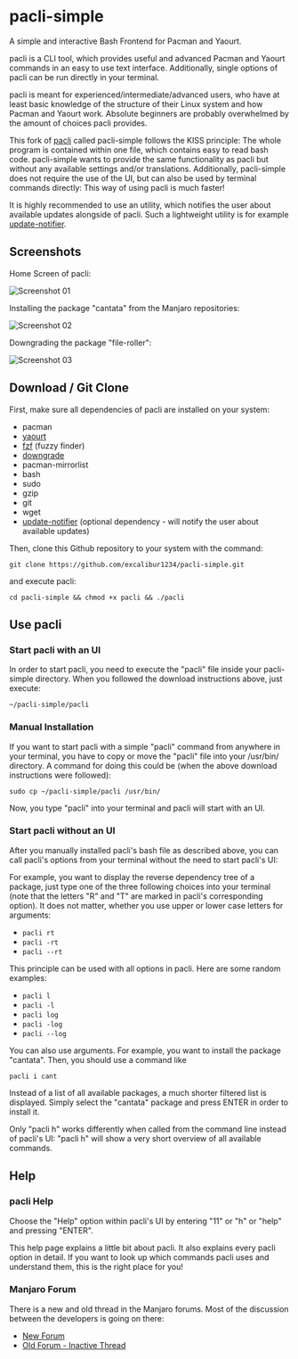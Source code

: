# pacli-simple
A simple and interactive Bash Frontend for Pacman and Yaourt.

pacli is a CLI tool, which provides useful and advanced Pacman and Yaourt commands in an easy to use text interface. Additionally, single options of pacli can be run directly in your terminal.

pacli is meant for experienced/intermediate/advanced users, who have at least basic knowledge of the structure of their Linux system and how Pacman and Yaourt work. Absolute beginners are probably overwhelmed by the amount of choices pacli provides.

This fork of [pacli](https://github.com/Manjaro-Pek/pacli) called pacli-simple follows the KISS principle: The whole program is contained within one file, which contains easy to read bash code. pacli-simple wants to provide the same functionality as pacli but without any available settings and/or translations. Additionally, pacli-simple does not require the use of the UI, but can also be used by terminal commands directly: This way of using pacli is much faster!


It is highly recommended to use an utility, which notifies the user about available updates alongside of pacli. Such a lightweight utility is for example [update-notifier](https://github.com/Chrysostomus/update-notifier).


## Screenshots

Home Screen of pacli:

![Screenshot 01](http://s31.postimg.org/sz4d2yhrf/screen.png)


Installing the package "cantata" from the Manjaro repositories:

![Screenshot 02](http://s32.postimg.org/50okof26t/pacli_simple2.gif)


Downgrading the package "file-roller":

![Screenshot 03](http://i.imgur.com/kKzqbSl.png)


## Download / Git Clone

First, make sure all dependencies of pacli are installed on your system:
- pacman
- [yaourt](https://wiki.archlinux.org/index.php/Yaourt)
- [fzf](https://aur.archlinux.org/packages/fzf/) (fuzzy finder)
- [downgrade](https://aur.archlinux.org/packages/downgrade/)
- pacman-mirrorlist
- bash
- sudo
- gzip
- git
- wget
- [update-notifier](https://github.com/Chrysostomus/update-notifier) (optional dependency - will notify the user about available updates)

Then, clone this Github repository to your system with the command:
```
git clone https://github.com/excalibur1234/pacli-simple.git
```
and execute pacli:
```
cd pacli-simple && chmod +x pacli && ./pacli
```


## Use pacli

### Start pacli with an UI
In order to start pacli, you need to execute the "pacli" file inside your pacli-simple directory. When you followed the download instructions above, just execute:
```
~/pacli-simple/pacli
```

### Manual Installation
If you want to start pacli with a simple "pacli" command from anywhere in your terminal, you have to copy or move the "pacli" file into your /usr/bin/ directory. A command for doing this could be (when the above download instructions were followed):
```
sudo cp ~/pacli-simple/pacli /usr/bin/
```
Now, you type "pacli" into your terminal and pacli will start with an UI.

### Start pacli without an UI
After you manually installed pacli's bash file as described above, you can call pacli's options from your terminal without the need to start pacli's UI:

For example, you want to display the reverse dependency tree of a package, just type one of the three following choices into your terminal (note that the letters "R" and "T" are marked in pacli's corresponding option). It does not matter, whether you use upper or lower case letters for arguments:
- `pacli rt`
- `pacli -rt`
- `pacli --rt`

This principle can be used with all options in pacli. Here are some random examples:
- `pacli l`
- `pacli -l`
- `pacli log`
- `pacli -log`
- `pacli --log`



You can also use arguments. For example, you want to install the package "cantata". Then, you should use a command like
```
pacli i cant
```
Instead of a list of all available packages, a much shorter filtered list is displayed. Simply select the "cantata" package and press ENTER in order to install it.

Only "pacli h" works differently when called from the command line instead of pacli's UI: "pacli h" will show a very short overview of all available commands.


## Help

### pacli Help
Choose the "Help" option within pacli's UI by entering "11" or "h" or "help" and pressing "ENTER". 

This help page explains a little bit about pacli. It also explains every pacli option in detail. If you want to look up which commands pacli uses and understand them, this is the right place for you!

### Manjaro Forum
There is a new and old thread in the Manjaro forums. Most of the discussion between the developers is going on there:
 - [New Forum](https://forum.manjaro.org/t/pacli-simple-a-simple-bash-frontend-for-pacman-and-yaourt/677)
 - [Old Forum - Inactive Thread](https://classicforum.manjaro.org/index.php?topic=21399.0)
